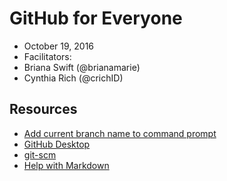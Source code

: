 # GitHub for Everyone

- October 19, 2016
- Facilitators:
 - Briana Swift (@brianamarie)
 - Cynthia Rich (@crichID)

## Resources

- [Add current branch name to command prompt](https://gist.github.com/githubteacher/e75edf29d76571f8cc6c)
- [GitHub Desktop](https://desktop.github.com/)
- [git-scm](https://git-scm.com)
- [Help with Markdown](https://guides.github.com/features/mastering-markdown/)

